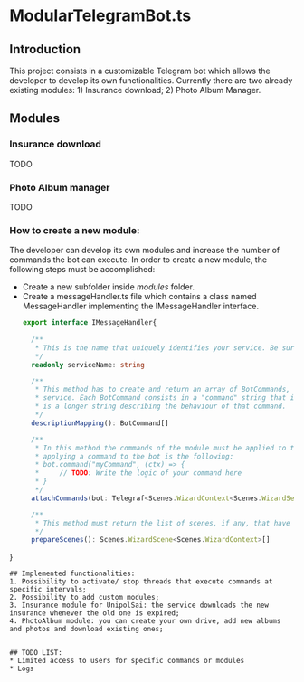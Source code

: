 # ModularTelegramBot.ts

## Introduction
This project consists in a customizable Telegram bot which allows the developer to develop its own functionalities.
Currently there are two already existing modules:
    1) Insurance download;
    2) Photo Album Manager.

## Modules

### Insurance download
TODO
### Photo Album manager
TODO
### How to create a new module:
The developer can develop its own modules and increase the number of commands the bot can execute. In order to create a new module, the following steps must be accomplished:
* Create a new subfolder inside *modules* folder.
* Create a messageHandler.ts file which contains a class named MessageHandler implementing the IMessageHandler interface.
  ```ts 
  export interface IMessageHandler{
    
    /**
     * This is the name that uniquely identifies your service. Be sure not to chose already used names
     */
    readonly serviceName: string

    /**
     * This method has to create and return an array of BotCommands, which are the commands that are exposed by the
     * service. Each BotCommand consists in a "command" string that is the name of the command and a "description", which
     * is a longer string describing the behaviour of that command.
     */
    descriptionMapping(): BotCommand[]

    /**
     * In this method the commands of the module must be applied to the bot received as parameter. An example of
     * applying a command to the bot is the following:
     * bot.command("myCommand", (ctx) => {
     *     // TODO: Write the logic of your command here
     * }
     */
    attachCommands(bot: Telegraf<Scenes.WizardContext<Scenes.WizardSessionData>>): void

    /**
     * This method must return the list of scenes, if any, that have to be used by your commands
     */
    prepareScenes(): Scenes.WizardScene<Scenes.WizardContext>[]
}
  ```
## Implemented functionalities:
1. Possibility to activate/ stop threads that execute commands at specific intervals;
2. Possibility to add custom modules;
3. Insurance module for UnipolSai: the service downloads the new insurance whenever the old one is expired;
4. PhotoAlbum module: you can create your own drive, add new albums and photos and download existing ones;


## TODO LIST:
* Limited access to users for specific commands or modules
* Logs
